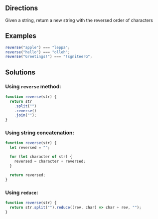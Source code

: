 ## Directions

Given a string, return a new string with the reversed order of characters

## Examples

```js
reverse("apple") === "leppa";
reverse("hello") === "olleh";
reverse("Greetings!") === "!sgniteerG";
```

## Solutions

### Using `reverse` method:

```js
function reverse(str) {
  return str
    .split("")
    .reverse()
    .join("");
}
```

### Using string concatenation:

```js
function reverse(str) {
  let reversed = "";

  for (let character of str) {
    reversed = character + reversed;
  }

  return reversed;
}
```

### Using `reduce`:

```js
function reverse(str) {
  return str.split("").reduce((rev, char) => char + rev, "");
}
```
